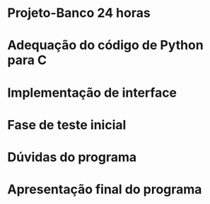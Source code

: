 # Projeto-Banco 24 horas 
#  Adequação do código de Python para C
# Implementação de interface
# Fase de teste inicial
# Dúvidas do programa
# Apresentação final do programa
